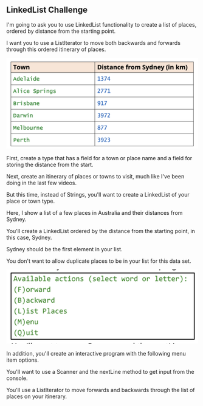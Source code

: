 ## LinkedList Challenge

I'm going to ask you to use LinkedList functionality to create a list of places, ordered by distance from the starting point.

I want you to use a ListIterator to move both backwards and forwards through this ordered itinerary of places.

![image_1.png](image_1.png)

First, create a type that has a field for a town or place name and a field for storing the distance from the start.

Next, create an itinerary of places or towns to visit, much like I've been doing in the last few videos.

But this time, instead of Strings, you'll want to create a LinkedList of your place or town type.

Here, I show a list of a few places in Australia and their distances from Sydney.

You'll create a LinkedList ordered by the distance from the starting point, in this case, Sydney.

Sydney should be the first element in your list.   

You don't want to allow duplicate places to be in your list for this data set.

![image_2.png](image_2.png)

In addition, you'll create an interactive program with the following menu item options.

You'll want to use a Scanner and the nextLine method to get input from the console.

You'll use a ListIterator to move forwards and backwards through the list of places on your itinerary.
